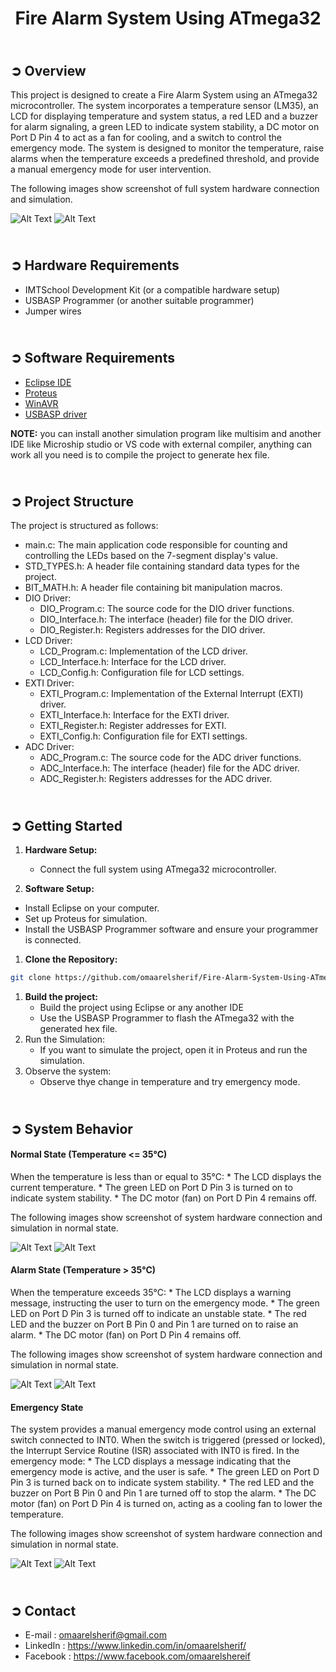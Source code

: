<!-- PROJECT TITLE -->
<h1 align="center">Fire Alarm System Using ATmega32</h1>

<!-- OVERVIEW -->
## <br>**➲ Overview**
This project is designed to create a Fire Alarm System using an ATmega32 microcontroller. The system incorporates a temperature sensor (LM35), an LCD for displaying temperature and system status, a red LED and a buzzer for alarm signaling, a green LED to indicate system stability, a DC motor on Port D Pin 4 to act as a fan for cooling, and a switch to control the emergency mode. The system is designed to monitor the temperature, raise alarms when the temperature exceeds a predefined threshold, and provide a manual emergency mode for user intervention.

The following images show screenshot of full system hardware connection and simulation.

![Alt Text](Fire_Alarm/Output/full_system_sw.jpg)
![Alt Text](Fire_Alarm/Output/full_system_hw.jpg)

<!-- HARDWARE REQUIREMENTS -->
## <br>**➲ Hardware Requirements**
* IMTSchool Development Kit (or a compatible hardware setup)
* USBASP Programmer (or another suitable programmer)
* Jumper wires

<!-- SOFTWARE REQUIREMENTS -->
## <br>**➲ Software Requirements**
* <a href="https://www.eclipse.org/downloads/packages/release/2023-06/r/eclipse-ide-cc-developers" target="_blank">Eclipse IDE</a> 
* <a href="https://www.labcenter.com/downloads/" target="_blank">Proteus</a> 
* <a href="https://sourceforge.net/projects/winavr/" target="_blank">WinAVR</a> 
* <a href="https://www.fischl.de/usbasp/" target="_blank">USBASP driver</a> 

**NOTE:** you can install another simulation program like multisim and another IDE like Microship studio or VS code with external compiler, anything can work all you need is to compile the project to generate hex file.

<!-- PROJECT STRUCTURE -->
## <br>**➲ Project Structure**
The project is structured as follows:
* main.c: The main application code responsible for counting and controlling the LEDs based on the 7-segment display's value.
* STD_TYPES.h: A header file containing standard data types for the project.
* BIT_MATH.h: A header file containing bit manipulation macros.
* DIO Driver:
  * DIO_Program.c: The source code for the DIO driver functions.
  * DIO_Interface.h: The interface (header) file for the DIO driver.
  * DIO_Register.h: Registers addresses for the DIO driver.
* LCD Driver:
  * LCD_Program.c: Implementation of the LCD driver.
  * LCD_Interface.h: Interface for the LCD driver.
  * LCD_Config.h: Configuration file for LCD settings.
* EXTI Driver:
  * EXTI_Program.c: Implementation of the External Interrupt (EXTI) driver.
  * EXTI_Interface.h: Interface for the EXTI driver.
  * EXTI_Register.h: Register addresses for EXTI.
  * EXTI_Config.h: Configuration file for EXTI settings.
* ADC Driver:
  * ADC_Program.c: The source code for the ADC driver functions.
  * ADC_Interface.h: The interface (header) file for the ADC driver.
  * ADC_Register.h: Registers addresses for the ADC driver.

<!-- GETTING STARTED -->
## <br>**➲ Getting Started**
1. **Hardware Setup:**
   * Connect the full system using ATmega32 microcontroller.

2. **Software Setup:**
* Install Eclipse on your computer.
* Set up Proteus for simulation.
* Install the USBASP Programmer software and ensure your programmer is connected.
1. **Clone the Repository:**
```sh
git clone https://github.com/omaarelsherif/Fire-Alarm-System-Using-ATmega32.git
```
1. **Build the project:**
   * Build the project using Eclipse or any another IDE
   * Use the USBASP Programmer to flash the ATmega32 with the generated hex file.
2. Run the Simulation:
   * If you want to simulate the project, open it in Proteus and run the simulation.
3. Observe the system:
   * Observe thye change in temperature and try emergency mode.

<!-- SYSTEM BEHAVIOR -->
## <br>**➲ System Behavior**
<h4>Normal State (Temperature <= 35°C)</h4>
When the temperature is less than or equal to 35°C:
* The LCD displays the current temperature.
* The green LED on Port D Pin 3 is turned on to indicate system stability.
* The DC motor (fan) on Port D Pin 4 remains off.
  
The following images show screenshot of system hardware connection and simulation in normal state.

![Alt Text](Fire_Alarm/Output/1_normal_state_sw.png)
![Alt Text](Fire_Alarm/Output/1_normal_state_hw.jpg)

<h4>Alarm State (Temperature > 35°C)</h4>
When the temperature exceeds 35°C:
* The LCD displays a warning message, instructing the user to turn on the emergency mode.
* The green LED on Port D Pin 3 is turned off to indicate an unstable state.
* The red LED and the buzzer on Port B Pin 0 and Pin 1 are turned on to raise an alarm.
* The DC motor (fan) on Port D Pin 4 remains off.
  
The following images show screenshot of system hardware connection and simulation in normal state.

![Alt Text](Fire_Alarm/Output/2_alarm_state_sw.png)
![Alt Text](Fire_Alarm/Output/2_alarm_state_hw.jpg)

<h4>Emergency State</h4>
The system provides a manual emergency mode control using an external switch connected to INT0.
When the switch is triggered (pressed or locked), the Interrupt Service Routine (ISR) associated with INT0 is fired.
In the emergency mode:
* The LCD displays a message indicating that the emergency mode is active, and the user is safe.
* The green LED on Port D Pin 3 is turned back on to indicate system stability.
* The red LED and the buzzer on Port B Pin 0 and Pin 1 are turned off to stop the alarm.
* The DC motor (fan) on Port D Pin 4 is turned on, acting as a cooling fan to lower the temperature.

The following images show screenshot of system hardware connection and simulation in normal state.

![Alt Text](Fire_Alarm/Output/3_emergency_state_sw.png)
![Alt Text](Fire_Alarm/Output/3_emergency_state_hw.jpg)

<!-- CONTACT -->
## <br>**➲ Contact**
- E-mail   : [omaarelsherif@gmail.com](mailto:omaarelsherif@gmail.com)
- LinkedIn : https://www.linkedin.com/in/omaarelsherif/
- Facebook : https://www.facebook.com/omaarelshereif

